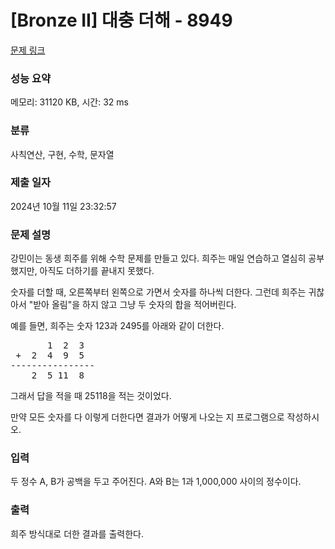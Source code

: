 # [Bronze II] 대충 더해 - 8949 

[문제 링크](https://www.acmicpc.net/problem/8949) 

### 성능 요약

메모리: 31120 KB, 시간: 32 ms

### 분류

사칙연산, 구현, 수학, 문자열

### 제출 일자

2024년 10월 11일 23:32:57

### 문제 설명

<p>강민이는 동생 희주를 위해 수학 문제를 만들고 있다. 희주는 매일 연습하고 열심히 공부했지만, 아직도 더하기를 끝내지 못했다.</p>

<p>숫자를 더할 때, 오른쪽부터 왼쪽으로 가면서 숫자를 하나씩 더한다. 그런데 희주는 귀찮아서 "받아 올림"을 하지 않고 그냥 두 숫자의 합을 적어버린다.</p>

<p>예를 들면, 희주는 숫자 123과 2495를 아래와 같이 더한다.</p>

<pre>       1  2  3 
 +  2  4  9  5 
----------------
    2  5 11  8
</pre>

<p>그래서 답을 적을 때 25118을 적는 것이었다.</p>

<p>만약 모든 숫자를 다 이렇게 더한다면 결과가 어떻게 나오는 지 프로그램으로 작성하시오.</p>

### 입력 

 <p>두 정수 A, B가 공백을 두고 주어진다. A와 B는 1과 1,000,000 사이의 정수이다.</p>

### 출력 

 <p>희주 방식대로 더한 결과를 출력한다.</p>

